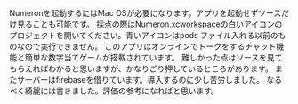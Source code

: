Numeronを起動するにはMac OSが必要になります。アプリを起動せずソースだけ見ることも可能です。
採点の際はNumeron.xcworkspaceの白いアイコンのプロジェクトを開いてください。青いアイコンはpods
ファイル入れる以前のものなので実行できません。
このアプリはオンラインでトークをするチャット機能と簡単な数字当てゲームが搭載されています。
難しかった点はソースを見てもらえればわかると思いますが、かなりごり押しているところがあります。
またサーバーはfirebaseを借りています。導入するのに少し苦労しました。
なるべく綺麗には書きました。評価の参考になればと思います。

